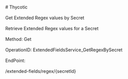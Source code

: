 <br>#     Thycotic</br>
<br>Get Extended Regex values by Secret</br>
<br>Retrieve Extended Regex values for a Secret</br>
<br>Method: Get</br>
<br>OperationID: ExtendedFieldsService_GetRegexBySecret</br>
<br>EndPoint:</br>
<br>/extended-fields/regex/{secretId}</br>
